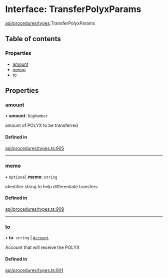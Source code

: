 # Interface: TransferPolyxParams

[api/procedures/types](../wiki/api.procedures.types).TransferPolyxParams

## Table of contents

### Properties

- [amount](../wiki/api.procedures.types.TransferPolyxParams#amount)
- [memo](../wiki/api.procedures.types.TransferPolyxParams#memo)
- [to](../wiki/api.procedures.types.TransferPolyxParams#to)

## Properties

### amount

• **amount**: `BigNumber`

amount of POLYX to be transferred

#### Defined in

[api/procedures/types.ts:905](https://github.com/PolymeshAssociation/polymesh-sdk/blob/9a8715021/src/api/procedures/types.ts#L905)

___

### memo

• `Optional` **memo**: `string`

identifier string to help differentiate transfers

#### Defined in

[api/procedures/types.ts:909](https://github.com/PolymeshAssociation/polymesh-sdk/blob/9a8715021/src/api/procedures/types.ts#L909)

___

### to

• **to**: `string` \| [`Account`](../wiki/api.entities.Account.Account)

Account that will receive the POLYX

#### Defined in

[api/procedures/types.ts:901](https://github.com/PolymeshAssociation/polymesh-sdk/blob/9a8715021/src/api/procedures/types.ts#L901)
